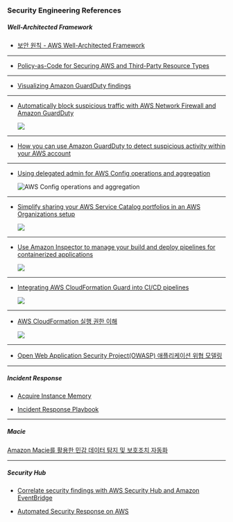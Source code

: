 ### Security Engineering References

##### Well-Architected Framework

- [보안 원칙 - AWS Well-Architected Framework](https://docs.aws.amazon.com/ko_kr/wellarchitected/latest/security-pillar/welcome.html)

---

- [Policy-as-Code for Securing AWS and Third-Party Resource Types](https://aws.amazon.com/ko/blogs/mt/policy-as-code-for-securing-aws-and-third-party-resource-types/)

---

- [Visualizing Amazon GuardDuty findings](https://aws.amazon.com/ko/blogs/security/visualizing-amazon-guardduty-findings/)

---

- [Automatically block suspicious traffic with AWS Network Firewall and Amazon GuardDuty](https://aws.amazon.com/ko/blogs/security/automatically-block-suspicious-traffic-with-aws-network-firewall-and-amazon-guardduty/)

  ![](https://d2908q01vomqb2.cloudfront.net/22d200f8670dbdb3e253a90eee5098477c95c23d/2021/03/07/GuardDuty-Network-Firewall-2021-2.png)

---

- [How you can use Amazon GuardDuty to detect suspicious activity within your AWS account](https://aws.amazon.com/blogs/security/how-you-can-use-amazon-guardduty-to-detect-suspicious-activity-within-your-aws-account/#:~:text=Start%20an%20investigation%20with%20Amazon%20Detective)

---

- [Using delegated admin for AWS Config operations and aggregation](https://aws.amazon.com/ko/blogs/mt/using-delegated-admin-for-aws-config-operations-and-aggregation/)

  ![AWS Config operations and aggregation](https://d2908q01vomqb2.cloudfront.net/972a67c48192728a34979d9a35164c1295401b71/2021/04/21/Fig1-1.png)

---

- [Simplify sharing your AWS Service Catalog portfolios in an AWS Organizations setup](https://aws.amazon.com/ko/blogs/mt/simplify-sharing-your-aws-service-catalog-portfolios-in-an-aws-organizations-setup/)

  ![](https://marketplace-sa-resources.s3.amazonaws.com/sc-org-sharing-blog-june20/sc-hub-setupv2.jpg)

---

- [Use Amazon Inspector to manage your build and deploy pipelines for containerized applications](https://aws.amazon.com/ko/blogs/security/use-amazon-inspector-to-manage-your-build-and-deploy-pipelines-for-containerized-applications/)

  ![](https://d2908q01vomqb2.cloudfront.net/22d200f8670dbdb3e253a90eee5098477c95c23d/2022/09/15/img1-2-1024x542.png)

---

- [Integrating AWS CloudFormation Guard into CI/CD pipelines](https://aws.amazon.com/ko/blogs/devops/integrating-aws-cloudformation-guard/)

  ![](https://d2908q01vomqb2.cloudfront.net/7719a1c782a1ba91c031a682a0a2f8658209adbf/2020/10/14/Architecture-Diagram.jpg)

---

- [AWS CloudFormation 실행 권한 이해](https://blog.awsfundamentals.com/aws-cloudformation-execution-permissions)

  ![](https://cdn.hashnode.com/res/hashnode/image/upload/v1688795960036/2be981f3-bc48-4031-8966-1aeb8467bd8d.jpeg?auto=compress,format&format=webp)

---

- [Open Web Application Security Project(OWASP) 애플리케이션 위협 모델링](https://owasp.org/www-community/Threat_Modeling)

---

##### Incident Response

- [Acquire Instance Memory](https://d1.awsstatic.com/events/aws-reinforce-2022/TDR401_Instance-memory-acquisition-techniques-for-effective-incident-response.pdf)

- [Incident Response Playbook](https://github.com/aws-samples/aws-customer-playbook-framework/blob/main/docs/AWS_Help.md)

---

##### Macie

[Amazon Macie를 활용한 민감 데이터 탐지 및 보호조치 자동화](https://aws.amazon.com/ko/blogs/tech/detect-and-protect-sensitive-data-with-amazon-macie/)

---

##### Security Hub

- [Correlate security findings with AWS Security Hub and Amazon EventBridge](https://aws.amazon.com/ko/blogs/security/correlate-security-findings-with-aws-security-hub-and-amazon-eventbridge/)

- [Automated Security Response on AWS](https://aws.amazon.com/ko/solutions/implementations/automated-security-response-on-aws/)
